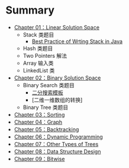 # Summary

* [Chapter 01：Linear Solution Space](ch01.md)
	* Stack 类题目
		* [Best Practice of Wrting Stack in Java](ch01/stack/bestpractice.md)
	* Hash 类题目
	* Two Pointers 解法
	* Array 输入类
	* LinkedList 类
* [Chapter 02：Binary Solution Space](ch02.md)
	* Binary Search 类题目
		* [二分搜索模板](ch02/binarySearch/template.md)
		* [二维一维数组的转换]
	* Binary Tree 类题目
* [Chapter 03：Sorting](ch03.md)
* [Chapter 04：Graph](ch04.md)
* [Chapter 05：Backtracking](ch05.md)
* [Chapter 06：Dynamic Programming](ch06.md)
* [Chapter 07：Other Types of Trees](ch07.md)
* [Chapter 08：Data Structure Design](ch08.md)
* [Chapter 09：Bitwise](ch09.md)

